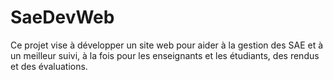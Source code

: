 # SaeDevWeb
Ce projet vise à développer un site web pour aider à la gestion des SAE et à un meilleur suivi, à la fois pour les enseignants et les étudiants, des rendus et des évaluations.
